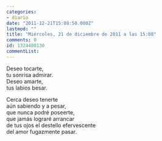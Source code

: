 ```yaml
---
categories:
- diario
date: "2011-12-21T15:08:50.000Z"
lastmod: ""
title: "Miércoles, 21 de diciembre de 2011 a las 15:08"
comments: 0
id: 1324480130
commentList:
---
```


Deseo tocarte,  
tu sonrisa admirar.  
Deseo amarte,  
tus labios besar.  
  
Cerca deseo tenerte  
aún sabiendo y a pesar,  
que nunca podré poseerte,  
que jamás lograré arrancar  
de tus ojos el destello efervescente  
del amor fugazmente pasar.